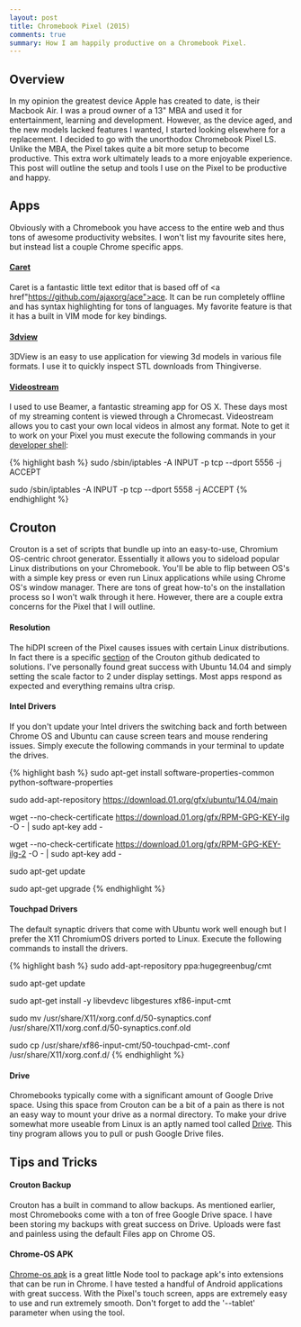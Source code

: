 ```yaml
---
layout: post
title: Chromebook Pixel (2015)
comments: true
summary: How I am happily productive on a Chromebook Pixel.
---
```


## Overview

In my opinion the greatest device Apple has created to date, is their Macbook Air. I was a proud owner of a 13" MBA and used it for entertainment, learning and development. However, as the device aged, and the new models lacked features I wanted, I started looking elsewhere for a replacement. I decided to go with the unorthodox Chromebook Pixel LS. Unlike the MBA, the Pixel takes quite a bit more setup to become productive. This extra work ultimately leads to a more enjoyable experience. This post will outline the setup and tools I use on the Pixel to be productive and happy.

## Apps

Obviously with a Chromebook you have access to the entire web and thus tons of awesome productivity websites. I won't list my favourite sites here, but instead list a couple Chrome specific apps.

#### <a href="https://chrome.google.com/webstore/detail/caret/fljalecfjciodhpcledpamjachpmelml?hl=en">Caret</a>

Caret is a fantastic little text editor that is based off of <a href"https://github.com/ajaxorg/ace">ace</a>. It can be run completely offline and has syntax highlighting for tons of languages. My favorite feature is that it has a built in VIM mode for key bindings.

#### <a href="https://chrome.google.com/webstore/detail/3dview/hhngciknjebkeffhafnaodkfidcdlcao?hl=en">3dview</a>

3DView is an easy to use application for viewing 3d models in various file formats. I use it to quickly inspect STL downloads from Thingiverse.

#### <a href="https://chrome.google.com/webstore/detail/videostream-for-google-ch/cnciopoikihiagdjbjpnocolokfelagl?hl=en">Videostream</a>

I used to use Beamer, a fantastic streaming app for OS X. These days most of my streaming content is viewed through a Chromecast. Videostream allows you to cast your own local videos in almost any format. Note to get it to work on your Pixel you must execute the following commands in your <a href="https://www.chromium.org/chromium-os/poking-around-your-chrome-os-device">developer shell</a>:


{% highlight bash %}
sudo /sbin/iptables -A INPUT -p tcp --dport 5556 -j ACCEPT

sudo /sbin/iptables -A INPUT -p tcp --dport 5558 -j ACCEPT
{% endhighlight %}

## Crouton

Crouton is a set of scripts that bundle up into an easy-to-use, Chromium OS-centric chroot generator. Essentially it allows you to sideload popular Linux distributions on your Chromebook. You'll be able to flip between OS's with a simple key press or even run Linux applications while using Chrome OS's window manager. There are tons of great how-to's on the installation process so I won't walk through it here. However, there are a couple extra concerns for the Pixel that I will outline.

#### Resolution

The hiDPI screen of the Pixel causes issues with certain Linux distributions. In fact there is a specific <a href="https://github.com/dnschneid/crouton/wiki/Chromebook-Pixel">section</a> of the Crouton github dedicated to solutions. I've personally found great success with Ubuntu 14.04 and simply setting the scale factor to 2 under display settings. Most apps respond as expected and everything remains ultra crisp.

#### Intel Drivers

If you don't update your Intel drivers the switching back and forth between Chrome OS and Ubuntu can cause screen tears and mouse rendering issues. Simply execute the following commands in your terminal to update the drives.

{% highlight bash %}
sudo apt-get install software-properties-common python-software-properties

sudo add-apt-repository https://download.01.org/gfx/ubuntu/14.04/main

wget --no-check-certificate https://download.01.org/gfx/RPM-GPG-KEY-ilg -O - | sudo apt-key add -

wget --no-check-certificate https://download.01.org/gfx/RPM-GPG-KEY-ilg-2 -O - | sudo apt-key add -

sudo apt-get update

sudo apt-get upgrade
{% endhighlight %}

#### Touchpad Drivers

The default synaptic drivers that come with Ubuntu work well enough but I prefer the X11 ChromiumOS drivers ported to Linux. Execute the following commands to install the drivers.


{% highlight bash %}
sudo add-apt-repository ppa:hugegreenbug/cmt

sudo apt-get update

sudo apt-get install -y libevdevc libgestures xf86-input-cmt

sudo mv /usr/share/X11/xorg.conf.d/50-synaptics.conf /usr/share/X11/xorg.conf.d/50-synaptics.conf.old

sudo cp /usr/share/xf86-input-cmt/50-touchpad-cmt-<model>.conf /usr/share/X11/xorg.conf.d/
{% endhighlight %}

#### Drive

Chromebooks typically come with a significant amount of Google Drive space. Using this space from Crouton can be a bit of a pain as there is not an easy way to mount your drive as a normal directory. To make your drive somewhat more useable from Linux is an aptly named tool called <a href="https://github.com/odeke-em/drive">Drive</a>. This tiny program allows you to pull or push Google Drive files.

## Tips and Tricks

#### Crouton Backup

Crouton has a built in command to allow backups. As mentioned earlier, most Chromebooks come with a ton of free Google Drive space. I have been storing my backups with great success on Drive. Uploads were fast and painless using the default Files app on Chrome OS.

#### Chrome-OS APK

<a href="https://github.com/vladikoff/chromeos-apk">Chrome-os apk</a> is a great little Node tool to package apk's into extensions that can be run in Chrome. I have tested a handful of Android applications with great success. With the Pixel's touch screen, apps are extremely easy to use and run extremely smooth. Don't forget to add the '--tablet' parameter when using the tool.
